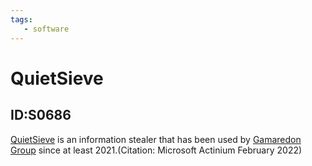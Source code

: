 ```yaml
---
tags:
   - software
---
```

# QuietSieve
## ID:S0686
[QuietSieve](software/S0686) is an information stealer that has been used by [Gamaredon Group](groups/G0047) since at least 2021.(Citation: Microsoft Actinium February 2022)
